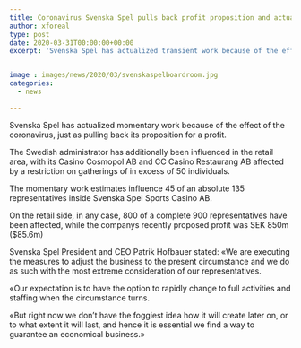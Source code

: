 ```yaml
---
title: Coronavirus Svenska Spel pulls back profit proposition and actualizes momentary work
author: xforeal 
type: post
date: 2020-03-31T00:00:00+00:00
excerpt: 'Svenska Spel has actualized transient work because of the effect of the coronavirus, just as pulling back its proposition for a dividend '


image : images/news/2020/03/svenskaspelboardroom.jpg
categories:
  - news

---
```

Svenska Spel has actualized momentary work because of the effect of the coronavirus, just as pulling back its proposition for a profit. 

The Swedish administrator has additionally been influenced in the retail area, with its Casino Cosmopol AB and CC Casino Restaurang AB affected by a restriction on gatherings of in excess of 50 individuals. 

The momentary work estimates influence 45 of an absolute 135 representatives inside Svenska Spel Sports Casino AB. 

On the retail side, in any case, 800 of a complete 900 representatives have been affected, while the companys recently proposed profit was SEK 850m ($85.6m) 

Svenska Spel President and CEO Patrik Hofbauer stated: &#171;We are executing the measures to adjust the business to the present circumstance and we do as such with the most extreme consideration of our representatives. 

&#171;Our expectation is to have the option to rapidly change to full activities and staffing when the circumstance turns. 

&#171;But right now we don&#8217;t have the foggiest idea how it will create later on, or to what extent it will last, and hence it is essential we find a way to guarantee an economical business.&#187;
